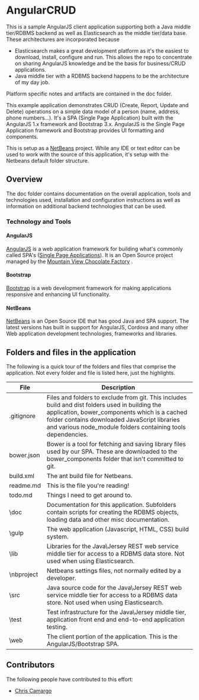 
# AngularCRUD

This is a sample AngularJS client application supporting both a Java middle tier/RDBMS backend as well as  Elasticsearch as the middle tier/data base.  These architectures are incorporated because
* Elasticsearch makes a great development platform as it's the easiest to download, install, configure and run. This allows the repo to concentrate on sharing AngularJS knowledge and be the basis for business/CRUD applications.
* Java middle tier with a RDBMS backend happens to be the architecture of my day job.

Platform specific notes and artifacts are contained in the doc folder.

This example application demonstrates CRUD (Create, Report, Update and Delete) operations on a simple data model of a person (name, address, phone numbers...). It's a SPA (Single Page Application) built with the AngularJS  1.x framework and Bootstrap 3.x. AngularJS is the Single Page Application framework and Bootstrap provides UI formatting and components.

This is setup as a [NetBeans](https://netbeans.org/) project. While any IDE or text editor can be used to work with the source of this application, it's setup with the Netbeans default folder structure.

## Overview
The doc folder contains documentation on the overall application, tools and technologies used, installation and configuration instructions as well as information on additional backend technologies that can be used.

### Technology and Tools
#### AngularJS
[AngularJS](http://angularjs.org) is a web application framework for building what's commonly called SPA's ([Single Page Applications](https://en.wikipedia.org/wiki/Single-page_application)). It is an Open Source project managed by the [Mountain View Chocolate Factory](http://google.com) .
#### Bootstrap
[Bootstrap](http://getbootstrap.com) is a web development framework for making applications responsive and enhancing UI functionality.
#### NetBeans
[NetBeans](https://netbeans.org/) is an Open Source IDE that has good Java and SPA support. The latest versions has built in support for AngularJS, Cordova and many other Web application development technologies, frameworks and libraries.

## Folders and files in the application
The following is a quick tour of the folders and files that comprise the application. Not every folder and file
is listed here, just the highlights.

File|Description
----|------------
.gitignore | Files and folders to exclude from git. This includes build and dist folders used in building the application, bower_components which is a cached folder contains downloaded JavaScript libraries and various node_module folders containing tools dependencies.
bower.json | Bower is a tool for fetching and saving library files used by our SPA. These are downloaded to the bower_components folder that isn't committed to git.
build.xml | The ant build file for Netbeans. 
readme.md | This is the file you're reading!
todo.md | Things I need to get around to.
\doc | Documentation for this application. Subfolders contain scripts for creating the RDBMS objects, loading data and other misc documentation.
\gulp | The web application (Javascript, HTML, CSS) build system.
\lib | Libraries for the Java\Jersey REST web service middle tier for access to a RDBMS data store. Not used when using Elasticsearch.
\nbproject | Netbeans settings files, not normally edited by a developer.
\src  | Java source code for the Java\Jersey REST web service middle tier for access to a RDBMS data store. Not used when using Elasticsearch.
\test | Test infrastructure for the Java\Jersey middle tier, application front end and end-to-end application testing.
\web | The client portion of the application. This is the AngularJS/Bootstrap SPA.

## Contributors
The following people have contributed to this effort:
* [Chris Camargo](https://github.com/camargo)
